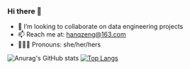 ### Hi there 👋

- 💼 I’m looking to collaborate on data engineering projects
- 📫 Reach me at: hanqzeng@163.com
- 👩🏼‍🔧 Pronouns: she/her/hers


![Anurag's GitHub stats](https://github-readme-stats.vercel.app/api?username=HQhanqiZHQ&count_private=true&show_icons=true&theme=cobalt)
[![Top Langs](https://github-readme-stats.vercel.app/api/top-langs/?username=HQhanqiZHQ&count_private=true&layout=compact&langs_count=10&exclude_repo=github-readme-stats&theme=cobalt&exlude_repo=standard-readme&exlude_repo=personal_webpage)](https://github.com/anuraghazra/github-readme-stats)
